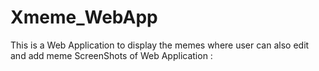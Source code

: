 # Xmeme_WebApp
This is a Web Application to display the memes where user can also edit and add meme
ScreenShots of Web Application : 


